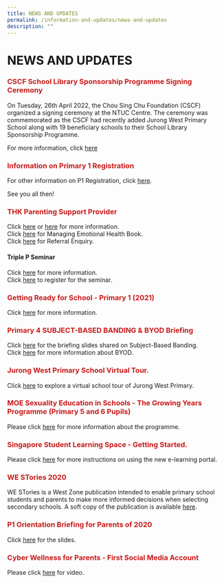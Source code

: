 ```yaml
---
title: NEWS AND UPDATES
permalink: /information-and-updates/news-and-updates
description: ""
---
```

# NEWS AND UPDATES

### <span style = "color: #c81b1b"> <b>CSCF School Library Sponsorship Programme Signing Ceremony</b></span>

On Tuesday, 26th April 2022, the Chou Sing Chu Foundation (CSCF) organized a signing ceremony at the NTUC Centre. The ceremony was commemorated as the CSCF had recently added Jurong West Primary School along with 19 beneficiary schools to their School Library Sponsorship Programme. 

For more information, click <a href="https://www.straitstimes.com/singapore/parenting-education/70-primary-schools-now-part-of-library-sponsorship-programme-to-help-students-master-mother-tongue?fbclid=IwAR1LCtKBtEPcZBSqO_pbG7B_o_nkzrWqp38vRSeDHIvTD7ZK-BMTsosxWDs" target ="_blank">here</a>

### <span style = "color: #c81b1b"> <b>Information on Primary 1 Registration</b></span>

For other information on P1 Registration, click [here](https://jurongwestpri-moe-edu-sg-admin.cwp.sg/admission-forms/primary-1-registration).  

See you all then!

### <span style = "color: #c81b1b"> <b>THK Parenting Support Provider</b></span>

Click [here](https://jurongwestpri-moe-edu-sg-admin.cwp.sg/qql/slot/u363/Parents/THK/THK%20PSP_info%20infographics.jpg) or [here](https://jurongwestpri-moe-edu-sg-admin.cwp.sg/qql/slot/u363/Parents/THK/THK%20PSP%20Digital%20Poster.png) for more information.  
Click [here](https://jurongwestpri-moe-edu-sg-admin.cwp.sg/qql/slot/u363/Parents/THK/THK%20Family%20Services%20Division%20-%20Managing%20Emotional%20Health%20Book%20Digital.pdf) for Managing Emotional Health Book.  
Click [here](https://jurongwestpri-moe-edu-sg-admin.cwp.sg/qql/slot/u363/Parents/THK/THK%20PSP_Referral_Enquiry_2021updated%203%20Mar%202021.pdf) for Referral Enquiry.  
  
#### Triple P Seminar

Click [here](https://jurongwestpri-moe-edu-sg-admin.cwp.sg/qql/slot/u363/Parents/THK/Triple%20P%20Primary%20Poster%20Apr-June.pdf) for more information.  
Click [here](https://jurongwestpri-moe-edu-sg-admin.cwp.sg/qql/slot/u363/Parents/THK/Parents%20Letter%20Primary.pdf) to register for the seminar.  

### <span style = "color: #c81b1b"> <b>Getting Ready for School - Primary 1 (2021)</b></span>

Click [here](https://jurongwestpri-moe-edu-sg-admin.cwp.sg/qql/slot/u363/2020%20Information%20Slides%20and%20Guides/Getting%20Ready%20for%20School_P1%20(2021).pdf) for more information.

### <span style = "color: #c81b1b"> <b>Primary 4 SUBJECT-BASED BANDING & BYOD Briefing</b></span>

Click [here](https://jurongwestpri-moe-edu-sg-admin.cwp.sg/qql/slot/u363/2020%20News%20and%20Updates/P4%20SBB%20briefing%202019.pdf) for the briefing slides shared on Subject-Based Banding.  
Click [here](https://jurongwestpri-moe-edu-sg-admin.cwp.sg/qql/slot/u363/2020%20News%20and%20Updates/BYOD%20briefing.pdf) for more information about BYOD.  

### <span style = "color: #c81b1b"> <b>Jurong West Primary School Virtual Tour. </b></span>

Click [here](https://jurongwestpri-moe-edu-sg-admin.cwp.sg/information-and-updates/explore-our-campus) to explore a virtual school tour of Jurong West Primary. 

### <span style = "color: #c81b1b"> <b>MOE Sexuality Education in Schools - The Growing Years Programme (Primary 5 and 6 Pupils)</b></span>

Please click [here](https://jurongwestpri-moe-edu-sg-admin.cwp.sg/qql/slot/u363/2021/Information%20and%20Updates/Info_on_SEd_for_schs_website_Pri_2021JWPS%20Website.pdf) for more information about the programme.

### <span style = "color: #c81b1b"> <b>Singapore Student Learning Space - Getting Started.</b></span>

Please click [here](https://jurongwestpri-moe-edu-sg-admin.cwp.sg/qql/slot/u363/2018%20Information%20Slides%20and%20Guides/4b.%20Student%20Annexes%20(Instructions%20and%20FAQs%20updated%2029%20Mar).pdf) for more instructions on using the new e-learning portal.

### <span style = "color: #c81b1b"> <b>WE STories 2020</b></span>

WE STories is a West Zone publication intended to enable primary school students and parents to make more informed decisions when selecting secondary schools. A soft copy of the publication is available [here](https://jurongwestpri-moe-edu-sg-admin.cwp.sg/qql/slot/u363/2020%20News%20and%20Updates/WE%20STories%202020.pdf).  

### <span style = "color: #c81b1b"> <b>P1 Orientation Briefing for Parents of 2020</b></span>

Click [here](https://jurongwestpri-moe-edu-sg-admin.cwp.sg/qql/slot/u363/P1%20Orientation%20Briefing%20for%20Parents%202020.pdf) for the slides.

### <span style = "color: #c81b1b"> <b>Cyber Wellness for Parents - First Social Media Account</b></span>

Please click [here](https://www.youtube.com/watch?v=LJzFWNcFi7A&feature=youtu.be&app=desktop) for video.